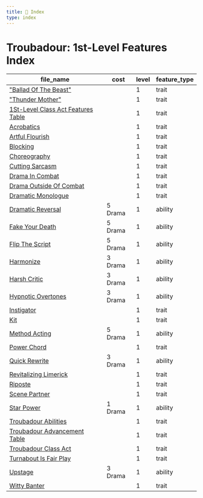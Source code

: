 ```yaml
---
title: 📑 Index
type: index
---
```


# Troubadour: 1st-Level Features Index

| file_name                                                                           | cost    | level | feature_type |
| ----------------------------------------------------------------------------------- | ------- | ----- | ------------ |
| ["Ballad Of The Beast"](../%22Ballad%20Of%20The%20Beast%22)                         |         | 1     | trait        |
| ["Thunder Mother"](../%22Thunder%20Mother%22)                                       |         | 1     | trait        |
| [1St-Level Class Act Features Table](../1St-Level%20Class%20Act%20Features%20Table) |         | 1     | trait        |
| [Acrobatics](../Acrobatics)                                                         |         | 1     | trait        |
| [Artful Flourish](../Artful%20Flourish)                                             |         | 1     | trait        |
| [Blocking](../Blocking)                                                             |         | 1     | trait        |
| [Choreography](../Choreography)                                                     |         | 1     | trait        |
| [Cutting Sarcasm](../Cutting%20Sarcasm)                                             |         | 1     | trait        |
| [Drama In Combat](../Drama%20In%20Combat)                                           |         | 1     | trait        |
| [Drama Outside Of Combat](../Drama%20Outside%20Of%20Combat)                         |         | 1     | trait        |
| [Dramatic Monologue](../Dramatic%20Monologue)                                       |         | 1     | trait        |
| [Dramatic Reversal](../Dramatic%20Reversal)                                         | 5 Drama | 1     | ability      |
| [Fake Your Death](../Fake%20Your%20Death)                                           | 5 Drama | 1     | ability      |
| [Flip The Script](../Flip%20The%20Script)                                           | 5 Drama | 1     | ability      |
| [Harmonize](../Harmonize)                                                           | 3 Drama | 1     | ability      |
| [Harsh Critic](../Harsh%20Critic)                                                   | 3 Drama | 1     | ability      |
| [Hypnotic Overtones](../Hypnotic%20Overtones)                                       | 3 Drama | 1     | ability      |
| [Instigator](../Instigator)                                                         |         | 1     | trait        |
| [Kit](../Kit)                                                                       |         | 1     | trait        |
| [Method Acting](../Method%20Acting)                                                 | 5 Drama | 1     | ability      |
| [Power Chord](../Power%20Chord)                                                     |         | 1     | trait        |
| [Quick Rewrite](../Quick%20Rewrite)                                                 | 3 Drama | 1     | ability      |
| [Revitalizing Limerick](../Revitalizing%20Limerick)                                 |         | 1     | trait        |
| [Riposte](../Riposte)                                                               |         | 1     | trait        |
| [Scene Partner](../Scene%20Partner)                                                 |         | 1     | trait        |
| [Star Power](../Star%20Power)                                                       | 1 Drama | 1     | ability      |
| [Troubadour Abilities](../Troubadour%20Abilities)                                   |         | 1     | trait        |
| [Troubadour Advancement Table](../Troubadour%20Advancement%20Table)                 |         | 1     | trait        |
| [Troubadour Class Act](../Troubadour%20Class%20Act)                                 |         | 1     | trait        |
| [Turnabout Is Fair Play](../Turnabout%20Is%20Fair%20Play)                           |         | 1     | trait        |
| [Upstage](../Upstage)                                                               | 3 Drama | 1     | ability      |
| [Witty Banter](../Witty%20Banter)                                                   |         | 1     | trait        |
